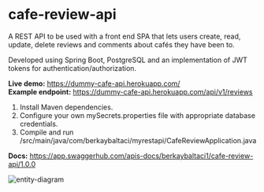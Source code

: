 # cafe-review-api

A REST API to be used with a front end SPA that lets users create, read, update, delete reviews and comments about cafés they have been to.

Developed using Spring Boot, PostgreSQL and an implementation of JWT tokens for authentication/authorization.

**Live demo:** https://dummy-cafe-api.herokuapp.com/ \
**Example endpoint:** https://dummy-cafe-api.herokuapp.com/api/v1/reviews

1) Install Maven dependencies.
2) Configure your own mySecrets.properties file with appropriate database credentials.
3) Compile and run /src/main/java/com/berkaybaltaci/myrestapi/CafeReviewApplication.java

**Docs:** https://app.swaggerhub.com/apis-docs/berkaybaltaci1/cafe-review-api/1.0.0

![entity-diagram](https://user-images.githubusercontent.com/72516677/169383377-3351bea0-551f-4391-96fc-f68d155befd4.png)
